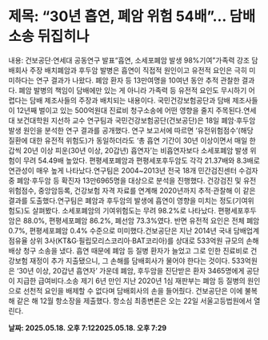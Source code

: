 # **제목: “30년 흡연, 폐암 위험 54배”… 담배소송 뒤집히나**

  내용: 건보공단·연세대 공동연구 발표“흡연, 소세포폐암 발생 98%기여”가족력 강조 담배회사 주장 배치폐암과 후두암 발병은 흡연이 직접적 원인이고 유전적 요인은 극히 미미하다는 연구 결과가 나왔다. 폐암 환자 등 13만여명을 10여년 동안 추적 관찰한 결과다. 폐암 발병의 책임이 담배에만 있는 게 아니라 가족력 등 유전적 요인도 무시하기 어렵다는 담배 제조사들의 주장과 배치되는 내용이다. 국민건강보험공단과 담배 제조사들이 12년째 벌이고 있는 500억원대 진료비 청구소송에 어떤 영향을 줄지 주목된다.연세대 보건대학원 지선하 교수 연구팀과 국민건강보험공단(건보공단)은 18일 폐암·후두암 발생 원인을 분석한 연구 결과를 공개했다. 연구 보고서에 따르면 ‘유전위험점수’(해당 질환에 대한 유전적 위험도)가 동일하더라도 ‘총 흡연 기간이 30년 이상이면서 매일 한 갑씩 20년 이상 피운(30년 이상, 20갑년) 흡연자’는 비흡연자보다 소세포폐암 발생 위험이 무려 54.49배 높았다. 편평세포폐암과 편평세포후두암도 각각 21.37배와 8.3배로 연관성이 매우 높게 나타났다.연구팀은 2004~2013년 전국 18개 민간검진센터 수검자 중 폐암·후두암 등 확진자 13만6965명을 대상으로 분석을 진행했다. 건강검진 및 유전위험점수, 중앙암등록, 건강보험 자격 자료를 연계해 2020년까지 추적·관찰해 이 같은 결과를 도출했다.연구팀은 폐암과 후두암의 발생에 흡연이 영향을 미치는 정도(기여위험도)도 살펴봤다. 소세포폐암의 기여위험도는 무려 98.2%로 나타났다. 편평세포후두암은 88.0%, 편평세포폐암 86.2%, 폐선암 73.3%였다. 반면 유전적 요인은 전체 폐암 0.7%, 편평세포폐암 0.4% 수준으로 미미했다.건보공단은 지난 2014년 국내 담배업계 점유율 상위 3사(KT&G·필립모리스코리아·BAT코리아)를 상대로 533억원 규모의 손해배상 청구 소송을 냈다. 흡연 때문에 폐암 등 질병 환자가 늘었고 그로 인한 진료비로 건강보험 재정이 추가 지출됐으니, 그 손해를 담배회사가 물어야 한다는 것이다. 533억원은 ‘30년 이상, 20갑년 흡연자’ 가운데 폐암, 후두암을 진단받은 환자 3465명에게 공단이 지급한 급여비다.소송 제기 6년 만인 지난 2020년 1심 재판부는 폐암 등 질병의 원인으로 선천적 요인을 배제할 수 없다며 담배회사의 손을 들어줬다. 건보공단은 이에 불복해 같은 해 12월 항소장을 제출했다. 항소심 최종변론은 오는 22일 서울고등법원에서 열린다.

  **날짜: 2025.05.18. 오후 7:122025.05.18. 오후 7:29**